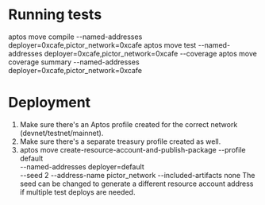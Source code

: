 # Running tests
aptos move compile --named-addresses deployer=0xcafe,pictor_network=0xcafe
aptos move test --named-addresses deployer=0xcafe,pictor_network=0xcafe --coverage
aptos move coverage summary --named-addresses deployer=0xcafe,pictor_network=0xcafe


# Deployment
1. Make sure there's an Aptos profile created for the correct network (devnet/testnet/mainnet).
2. Make sure there's a separate treasury profile created as well.
3. aptos move create-resource-account-and-publish-package --profile default \
   --named-addresses deployer=default \
   --seed 2 --address-name pictor_network --included-artifacts none
   The seed can be changed to generate a different resource account address if multiple test deploys are needed.